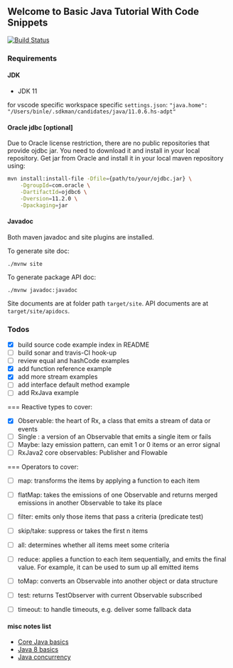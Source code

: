 ## Welcome to Basic Java Tutorial With Code Snippets

[![Build Status](https://travis-ci.org/binlecode/example-java.svg?branch=master)](https://travis-ci.org/binlecode/example-java)

### Requirements

#### JDK

- JDK 11

for vscode specific workspace specific `settings.json`:
`"java.home": "/Users/binle/.sdkman/candidates/java/11.0.6.hs-adpt"`


#### Oracle jdbc [optional]

Due to Oracle license restriction, there are no public repositories that provide ojdbc jar.
You need to download it and install in your local repository. Get jar from Oracle and install it in your local maven repository using:
```bash
mvn install:install-file -Dfile={path/to/your/ojdbc.jar} \
    -DgroupId=com.oracle \
    -DartifactId=ojdbc6 \
    -Dversion=11.2.0 \
    -Dpackaging=jar
```

#### Javadoc

Both maven javadoc and site plugins are installed.

To generate site doc:
```
./mvnw site
```

To generate package API doc:
```
./mvnw javadoc:javadoc
```

Site documents are at folder path `target/site`.
API documents are at `target/site/apidocs`.


### Todos

- [x] build source code example index in README
- [ ] build sonar and travis-CI hook-up
- [ ] review equal and hashCode examples
- [x] add function reference example
- [x] add more stream examples
- [ ] add interface default method example
- [ ] add RxJava example

=== Reactive types to cover:
- [x] Observable: the heart of Rx, a class that emits a stream of data or events
- [ ] Single : a version of an Observable that emits a single item or fails
- [ ] Maybe: lazy emission pattern, can emit 1 or 0 items or an error signal
- [ ] RxJava2 core observables: Publisher and Flowable

=== Operators to cover:

- [ ] map: transforms the items by applying a function to each item
- [ ] flatMap: takes the emissions of one Observable and returns merged emissions in another Observable to take its place
- [ ] filter: emits only those items that pass a criteria (predicate test)
- [ ] skip/take: suppress or takes the first n items
- [ ] all: determines whether all items meet some criteria
- [ ] reduce: applies a function to each item sequentially, and emits the final value. For example, it can be used to sum up all emitted items
- [ ] toMap: converts an Observable into another object or data structure
- [ ] test: returns TestObserver with current Observable subscribed
- [ ] timeout: to handle timeouts, e.g. deliver some fallback data 


 

#### misc notes list
- [Core Java basics](docs/tutorial/core-java.md)
- [Java 8 basics](docs/tutorial/java-8-basics.md)
- [Java concurrency](docs/tutorial/java-concurrency.md)

